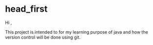 # head_first
Hi ,

This project is intended to for my learning purpose of java and how the version control will be done using git.
